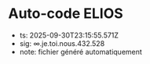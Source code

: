 # Auto-code ELIOS
- ts: 2025-09-30T23:15:55.571Z
- sig: ∞.je.toi.nous.432.528
- note: fichier généré automatiquement